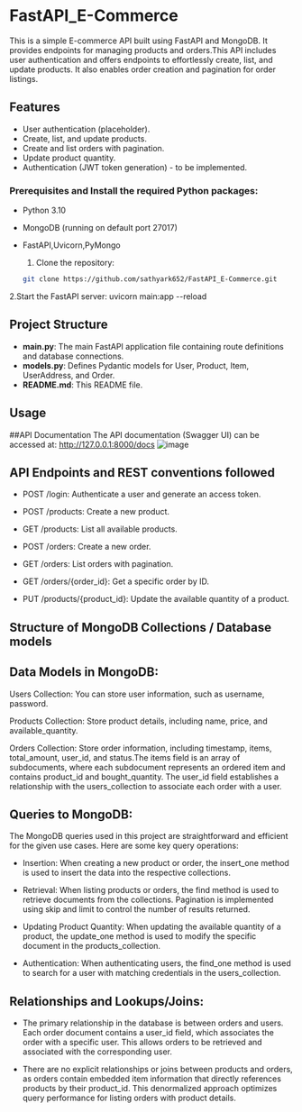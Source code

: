 # FastAPI_E-Commerce
This is a simple E-commerce API built using FastAPI and MongoDB. It provides endpoints for managing products and orders.This API includes user authentication and offers endpoints to effortlessly create, list, and update products. It also enables order creation and pagination for order listings.

## Features

- User authentication (placeholder).
- Create, list, and update products.
- Create and list orders with pagination.
- Update product quantity.
- Authentication (JWT token generation) - to be implemented.

 ### Prerequisites and Install the required Python packages:

- Python 3.10
- MongoDB (running on default port 27017)
- FastAPI,Uvicorn,PyMongo

  1. Clone the repository:
   ```bash
   git clone https://github.com/sathyark652/FastAPI_E-Commerce.git

  
 2.Start the FastAPI server:
       uvicorn main:app --reload

## Project Structure

- **main.py**: The main FastAPI application file containing route definitions and database connections.
- **models.py**: Defines Pydantic models for User, Product, Item, UserAddress, and Order.
- **README.md**: This README file.

## Usage

##API Documentation
The API documentation (Swagger UI) can be accessed at:
http://127.0.0.1:8000/docs
![image](https://github.com/sathyark652/FastAPI_E-Commerce/assets/117423140/4df5a09d-5e20-4c31-97a9-2526f2efbad0)


## API Endpoints and  REST conventions followed

- POST /login: Authenticate a user and generate an access token.
 

- POST /products: Create a new product.
  

- GET /products: List all available products.
- POST /orders: Create a new order.
- GET /orders: List orders with pagination.
- GET /orders/{order_id}: Get a specific order by ID.
- PUT /products/{product_id}: Update the available quantity of a product.


## Structure of MongoDB Collections / Database models

## Data Models in MongoDB:

Users Collection:
You can store user information, such as username, password.

Products Collection:
Store product details, including name, price, and available_quantity.

Orders Collection:
Store order information, including timestamp, items, total_amount, user_id, and status.The items field is an array of subdocuments, where each subdocument represents an ordered item and contains product_id and bought_quantity.
The user_id field establishes a relationship with the users_collection to associate each order with a user.

## Queries to MongoDB:
The MongoDB queries used in this project are straightforward and efficient for the given use cases. Here are some key query operations:

- Insertion: When creating a new product or order, the insert_one method is used to insert the data into the respective collections.

- Retrieval: When listing products or orders, the find method is used to retrieve documents from the collections. Pagination is implemented using skip and limit to control the number of results returned.

- Updating Product Quantity: When updating the available quantity of a product, the update_one method is used to modify the specific document in the products_collection.
- Authentication: When authenticating users, the find_one method is used to search for a user with matching credentials in the users_collection.

## Relationships and Lookups/Joins:

- The primary relationship in the database is between orders and users. Each order document contains a user_id field, which associates the order with a specific user. This allows orders to be retrieved and associated with the corresponding user.

- There are no explicit relationships or joins between products and orders, as orders contain embedded item information that directly references products by their product_id. This denormalized approach optimizes query performance for listing orders with product details.

















  
